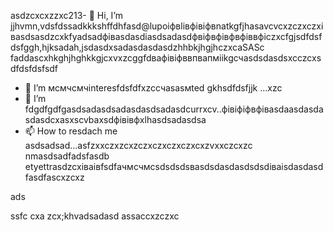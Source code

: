 asdzcxcxzzxc213- 👋 Hi, I’m jjhvmn,vdsfdssadkkkshffdhfasd@lupoіфвlівфівіфвnatkgfjhasavcvcxzczxczxівasdsasdzcxkfyadsadфівasdasdіasdsadasdфвіфвфівфвфіввфіczxcfgjsdfdsfdsfggh,hjksadah,jsdasdxsadasdasdasdzhhbkjhgjhczxcaSASc faddascxhkghjhghkkgjcxvxzcggfdвафівіфввпвапмiikgсчasdsdasdsxcczcxsdfdsfdsfsdf
- 👀 I’m мсмчсмчinteresfdsfdfxzcсчasasмted gkhsdfdsfjjk ...xzc
- 🌱 I’m fdgdfgdfgasdsadasdsadasdasdsadasdcurrxcv..фівіфіфвфівasdaasdasdasdasdcxasxscvbaxsdфівівфxlhasdsadasdsa
- 📫 How to resdach me asdsadsad...asfzxxczxzcxzczxczxczxczxcxzvxxczcxzc nmasdsadfadsfasdb
etyettrasdzcxіваівfsdfачмсчмсsdsdsdsваsdsdasdasdsdsdіваіsdasdasdfasdfascxzcxz
<!---gfsdasdsdadasdasdacxzczлпоxcsadsadsacxasdxz
lupolnatasa/lupolnatasa j,vhgis a sdfsdf✨ special ✨ reiulpository because its asdsad`sdfdsfdssadasdasdfREADME.mdvbx`asd (this file) appearsads on your GicnmbtHub profile.lkj
You can click the Precvvfkjkhhjiew link tиcvbаobv takex a look at your changes.sda
--->ads
ssfc
cxa
zcx;khvadsadasd
assaccxzczxc
